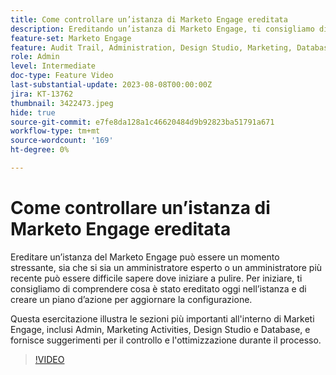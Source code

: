 ```yaml
---
title: Come controllare un’istanza di Marketo Engage ereditata
description: Ereditando un’istanza di Marketo Engage, ti consigliamo di approfondire la conoscenza di tale istanza e di creare un piano d’azione per aggiornare la configurazione. Questo tutorial illustra le sezioni più importanti all’interno del Marketo Engage, tra cui Amministratore, Attività di marketing, Design Studio e Database, e fornisce suggerimenti per il controllo e l’ottimizzazione durante il processo.
feature-set: Marketo Engage
feature: Audit Trail, Administration, Design Studio, Marketing, Database
role: Admin
level: Intermediate
doc-type: Feature Video
last-substantial-update: 2023-08-08T00:00:00Z
jira: KT-13762
thumbnail: 3422473.jpeg
hide: true
source-git-commit: e7fe8da128a1c46620484d9b92823ba51791a671
workflow-type: tm+mt
source-wordcount: '169'
ht-degree: 0%

---
```



# Come controllare un’istanza di Marketo Engage ereditata

Ereditare un’istanza del Marketo Engage può essere un momento stressante, sia che si sia un amministratore esperto o un amministratore più recente può essere difficile sapere dove iniziare a pulire. Per iniziare, ti consigliamo di comprendere cosa è stato ereditato oggi nell’istanza e di creare un piano d’azione per aggiornare la configurazione.

Questa esercitazione illustra le sezioni più importanti all&#39;interno di Marketi Engage, inclusi Admin, Marketing Activities, Design Studio e Database, e fornisce suggerimenti per il controllo e l&#39;ottimizzazione durante il processo.

>[!VIDEO](https://video.tv.adobe.com/v/3422473/?learn=on)